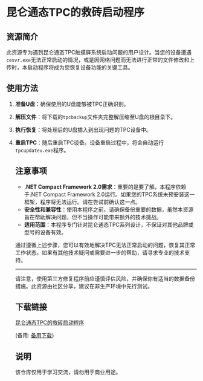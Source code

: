 # 昆仑通态TPC的救砖启动程序

## 资源简介

此资源专为遇到昆仑通态TPC触摸屏系统启动问题的用户设计。当您的设备遭遇`cesvr.exe`无法正常启动的情况，或是因网络问题而无法进行正常的文件修改和上传时，本启动程序将成为您恢复设备功能的关键工具。

## 使用方法

1. **准备U盘**：确保使用的U盘能够被TPC正确识别。
2. **解压文件**：将下载的`tpcbackup`文件夹完整解压缩至U盘的根目录下。
3. **执行恢复**：将处理后的U盘插入到出现问题的TPC设备中。
4. **重启TPC**：随后重启TPC设备。设备重启过程中，将会自动运行`tpcupdateu.exe`程序。

   ## 注意事项

   - **.NET Compact Framework 2.0需求**：重要的是要了解，本程序依赖于.NET Compact Framework 2.0运行。如果您的TPC系统未预安装这一框架，程序将无法运行。请在尝试前确认这一点。
   - **安全性和兼容性**：使用本程序之前，请确保备份重要的数据，虽然本资源旨在帮助解决问题，但不当操作可能带来额外的技术挑战。
   - **适用范围**：本程序专门针对昆仑通态TPC系列设计，不保证对其他品牌或型号的设备有效。

   通过遵循上述步骤，您可以有效地解决TPC无法正常启动的问题，恢复其正常工作状态。如果有其他技术疑问或需要进一步的帮助，请寻求专业的技术支持。

   ---

   请注意，使用第三方修复程序前应谨慎评估风险，并确保你有适当的数据备份措施。此资源由社区分享，建议在非生产环境中先行测试。

   ## 下载链接
   [昆仑通态TPC的救砖启动程序](https://pan.quark.cn/s/a595db3be6d8) 

   (备用: [备用下载](https://pan.baidu.com/s/1E7NG-ZhMDgBTErvEkBm3Ag?pwd=1234))

   ## 说明

   该仓库仅用于学习交流，请勿用于商业用途。
